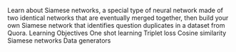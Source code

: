 Learn about Siamese networks, a special type of neural network made of two identical networks that are eventually merged together, then build your own Siamese network that identifies question duplicates in a dataset from Quora.
Learning Objectives
  One shot learning
  Triplet loss
  Cosine similarity
  Siamese networks
  Data generators
